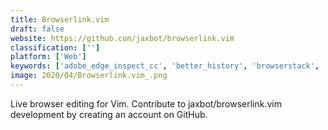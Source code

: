 ```yaml
---
title: Browserlink.vim
draft: false 
website: https://github.com/jaxbot/browserlink.vim
classification: ['']
platform: ['Web']
keywords: ['adobe_edge_inspect_cc', 'better_history', 'browserstack', 'browsersync', 'css_refresh', 'casperjs', 'endtest', 'fire.app', 'ghostlab', 'history_search', 'link_finder', 'live.js', 'minimus', 'phantomjs', 'reloadr', 'testcomplete', 'xero']
image: 2020/04/Browserlink.vim_.png
---
```

Live browser editing for Vim. Contribute to jaxbot/browserlink.vim development by creating an account on GitHub.